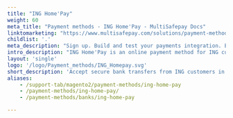 ```yaml
---
title: "ING Home'Pay"
weight: 60
meta_title: "Payment methods - ING Home'Pay - MultiSafepay Docs"
linktomarketing: "https://www.multisafepay.com/solutions/payment-methods/ing-homepay"
childlist: '.'
meta_description: "Sign up. Build and test your payments integration. Explore our products and services. Use our API Reference, SDKs, and wrappers. Get support."
intro_description: "ING Home'Pay is an online payment method for ING customers in Belgium. Customers are redirected to their ING banking environment to complete payment."
layout: 'single'
logo: '/logo/Payment_methods/ING_Homepay.svg' 
short_description: 'Accept secure bank transfers from ING customers in Belgium.'
aliases:
    - /support-tab/magento2/payment-methods/ing-home-pay
    - /payment-methods/ing-home-pay/
    - /payment-methods/banks/ing-home-pay

---
```


